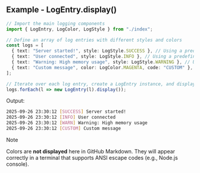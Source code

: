 ## Example - LogEntry.display()

```ts
// Import the main logging components
import { LogEntry, LogColor, LogStyle } from "./index";

// Define an array of log entries with different styles and colors
const logs = [
  { text: "Server started!", style: LogStyle.SUCCESS }, // Using a predefined style (SUCCESS) – color and code are automatically applied
  { text: "User connected", style: LogStyle.INFO }, // Using a predefined style (INFO)
  { text: "Warning: High memory usage", style: LogStyle.WARNING }, // Using a predefined style (WARNING)
  { text: "Custom message", color: LogColor.MAGENTA, code: "CUSTOM" }, // Using a custom color and custom code instead of predefined style
];

// Iterate over each log entry, create a LogEntry instance, and display it
logs.forEach(l => new LogEntry(l).display());
```

Output: 
```bash
2025-09-26 23:30:12 [SUCCESS] Server started!
2025-09-26 23:30:12 [INFO] User connected
2025-09-26 23:30:12 [WARN] Warning: High memory usage
2025-09-26 23:30:12 [CUSTOM] Custom message
```

> [!NOTE]
> Colors are **not displayed** here in GitHub Markdown. They will appear correctly in a terminal that supports ANSI escape codes (e.g., Node.js console).